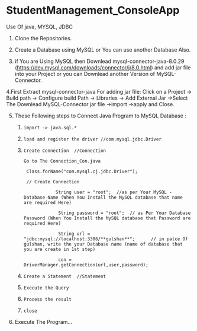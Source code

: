 # StudentManagement_ConsoleApp
Use Of java, MYSQL, JDBC

1. Clone the Repositories. 

2. Create a Database using MySQL or You can use another Database Also. 

3. if You are Using MySQL then Downlead mysql-connector-java-8.0.29 (https://dev.mysql.com/downloads/connector/j/8.0.html) and add jar file into your Project or you can Downlead another Version of MySQL-Connector.

4.First Extract mysql-connector-java For adding jar file: 
Click on a Project -> Build path -> Configure build Path -> Libraries -> Add External Jar ->Select The Downlead MySQL-Connector jar file ->import ->apply and Close.

5. These Following steps to Connect Java Program to MySQL Database :
    
    1.     import -> java.sql.*
    1.     load and register the driver //com.mysql.jdbc.Driver
    1.     Create Connection  //Connection

           Go to The Connection_Con.java

			Class.forName("com.mysql.cj.jdbc.Driver");
			
			// Create Connection

			           String user = "root";  //as per Your MySQL - Database Name (When You Install the MySQL database that name are required Here)
			
                        String password = "root";  // as Per Your Database Password (When You Install the MySQL database that Password are required Here)
			
                        String url = "jdbc:mysql://localhost:3306/**gulshan**";      // in palce Of gulshan, write the your Database name (name of database that you are create in 1st step)
			
                        con = DriverManager.getConnection(url,user,password);
    1.     Create a Statement  //Statement
    1.     Execute the Query
    1.     Process the result
    1.     close

6. Execute The Program...








